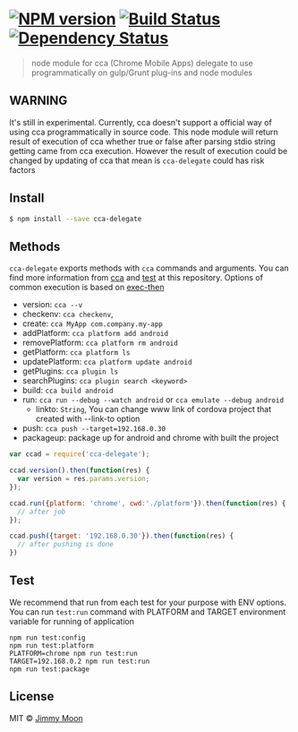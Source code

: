 #  [![NPM version][npm-image]][npm-url] [![Build Status][travis-image]][travis-url] [![Dependency Status][daviddm-url]][daviddm-image]

> node module for cca (Chrome Mobile Apps) delegate to use programmatically on gulp/Grunt plug-ins and node modules

## WARNING

It's still in experimental. Currently, cca doesn't support a official way of using cca programmatically in source code. This node module will return result of execution of cca whether true or false after parsing stdio string getting came from cca execution. However the result of execution could be changed by updating of cca that mean is `cca-delegate` could has risk factors

## Install

```sh
$ npm install --save cca-delegate
```

## Methods

`cca-delegate` exports methods with `cca` commands and arguments. You can find more information from [cca](https://www.npmjs.com/package/cca) and [test](./test) at this repository. Options of common execution is based on [exec-then](http://goo.gl/lEn3L8)

- version: `cca --v`
- checkenv: `cca checkenv`,
- create: `cca MyApp com.company.my-app`
- addPlatform: `cca platform add android`
- removePlatform: `cca platform rm android`
- getPlatform: `cca platform ls`
- updatePlatform: `cca platform update android`
- getPlugins: `cca plugin ls`
- searchPlugins: `cca plugin search <keyword>`
- build: `cca build android`
- run: `cca run --debug --watch android` or `cca emulate --debug android`
  + linkto: `String`, You can change www link of cordova project that created with --link-to option
- push: `cca push --target=192.168.0.30`
- packageup: package up for android and chrome with built the project

```js
var ccad = require('cca-delegate');

ccad.version().then(function(res) {
  var version = res.params.version;
});

ccad.run({platform: 'chrome', cwd:'./platform'}).then(function(res) {
  // after job
});

ccad.push({target: '192.168.0.30'}).then(function(res) {
  // after pushing is done
})
```

## Test

We recommend that run from each test for your purpose with ENV options. You can run `test:run` command with PLATFORM and TARGET environment variable for running of application

```
npm run test:config
npm run test:platform
PLATFORM=chrome npm run test:run
TARGET=192.168.0.2 npm run test:run
npm run test:package
```

## License

MIT © [Jimmy Moon](http://github.com/ragingwind)

[npm-url]: https://npmjs.org/package/cca-delegate
[npm-image]: https://badge.fury.io/js/cca-delegate.svg
[travis-url]: https://travis-ci.org/ragingwind/cca-delegate
[travis-image]: https://travis-ci.org/ragingwind/cca-delegate.svg?branch=master
[daviddm-url]: https://david-dm.org/ragingwind/cca-delegate.svg?theme=shields.io
[daviddm-image]: https://david-dm.org/ragingwind/cca-delegate
